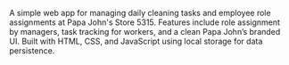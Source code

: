A simple web app for managing daily cleaning tasks and employee role assignments at Papa John's Store 5315. Features include role assignment by managers, task tracking for workers, and a clean Papa John’s branded UI. Built with HTML, CSS, and JavaScript using local storage for data persistence.
